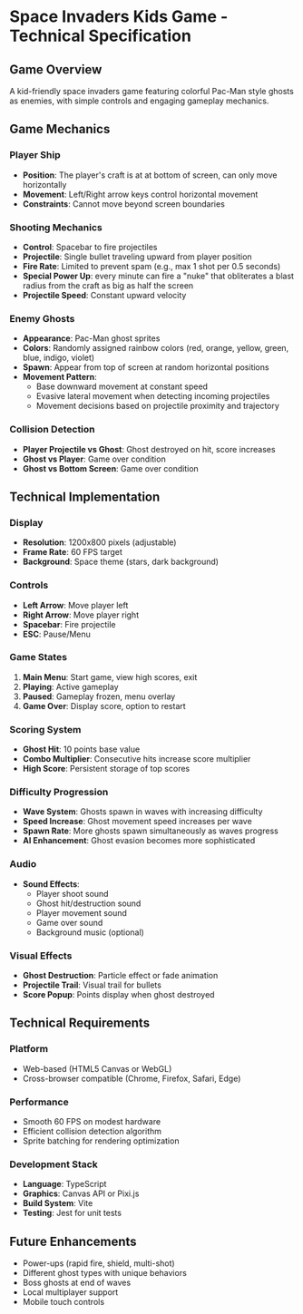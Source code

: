 # Space Invaders Kids Game - Technical Specification

## Game Overview
A kid-friendly space invaders game featuring colorful Pac-Man style ghosts as enemies, with simple controls and engaging gameplay mechanics.

## Game Mechanics

### Player Ship
- **Position**: The player's craft is at at bottom of screen, can only move horizontally
- **Movement**: Left/Right arrow keys control horizontal movement
- **Constraints**: Cannot move beyond screen boundaries

### Shooting Mechanics
- **Control**: Spacebar to fire projectiles
- **Projectile**: Single bullet traveling upward from player position
- **Fire Rate**: Limited to prevent spam (e.g., max 1 shot per 0.5 seconds)
- **Special Power Up**: every minute can fire a "nuke" that obliterates a blast radius from the craft as big as half the screen
- **Projectile Speed**: Constant upward velocity

### Enemy Ghosts
- **Appearance**: Pac-Man ghost sprites
- **Colors**: Randomly assigned rainbow colors (red, orange, yellow, green, blue, indigo, violet)
- **Spawn**: Appear from top of screen at random horizontal positions
- **Movement Pattern**:
  - Base downward movement at constant speed
  - Evasive lateral movement when detecting incoming projectiles
  - Movement decisions based on projectile proximity and trajectory

### Collision Detection
- **Player Projectile vs Ghost**: Ghost destroyed on hit, score increases
- **Ghost vs Player**: Game over condition
- **Ghost vs Bottom Screen**: Game over condition

## Technical Implementation

### Display
- **Resolution**: 1200x800 pixels (adjustable)
- **Frame Rate**: 60 FPS target
- **Background**: Space theme (stars, dark background)

### Controls
- **Left Arrow**: Move player left
- **Right Arrow**: Move player right
- **Spacebar**: Fire projectile
- **ESC**: Pause/Menu

### Game States
1. **Main Menu**: Start game, view high scores, exit
2. **Playing**: Active gameplay
3. **Paused**: Gameplay frozen, menu overlay
4. **Game Over**: Display score, option to restart

### Scoring System
- **Ghost Hit**: 10 points base value
- **Combo Multiplier**: Consecutive hits increase score multiplier
- **High Score**: Persistent storage of top scores

### Difficulty Progression
- **Wave System**: Ghosts spawn in waves with increasing difficulty
- **Speed Increase**: Ghost movement speed increases per wave
- **Spawn Rate**: More ghosts spawn simultaneously as waves progress
- **AI Enhancement**: Ghost evasion becomes more sophisticated

### Audio
- **Sound Effects**:
  - Player shoot sound
  - Ghost hit/destruction sound
  - Player movement sound
  - Game over sound
  - Background music (optional)

### Visual Effects
- **Ghost Destruction**: Particle effect or fade animation
- **Projectile Trail**: Visual trail for bullets
- **Score Popup**: Points display when ghost destroyed

## Technical Requirements

### Platform
- Web-based (HTML5 Canvas or WebGL)
- Cross-browser compatible (Chrome, Firefox, Safari, Edge)

### Performance
- Smooth 60 FPS on modest hardware
- Efficient collision detection algorithm
- Sprite batching for rendering optimization

### Development Stack
- **Language**: TypeScript
- **Graphics**: Canvas API or Pixi.js
- **Build System**: Vite
- **Testing**: Jest for unit tests

## Future Enhancements
- Power-ups (rapid fire, shield, multi-shot)
- Different ghost types with unique behaviors
- Boss ghosts at end of waves
- Local multiplayer support
- Mobile touch controls
